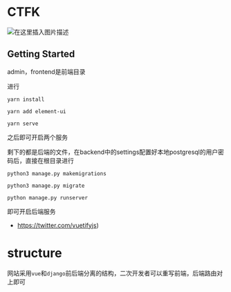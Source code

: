 # CTFK

![在这里插入图片描述](https://img-blog.csdnimg.cn/6dd89e85c0c145a29210c68b8ce53cce.png?x-oss-process=image/watermark,type_ZHJvaWRzYW5zZmFsbGJhY2s,shadow_50,text_Q1NETiBAS0tmaW5lXw==,size_20,color_FFFFFF,t_70,g_se,x_16)

## Getting Started

admin，frontend是前端目录

进行

`yarn install`

`yarn add element-ui`

`yarn serve`

之后即可开启两个服务

剩下的都是后端的文件，在backend中的settings配置好本地postgresql的用户密码后，直接在根目录进行

`python3 manage.py makemigrations`

`python3 manage.py migrate`

`python manage.py runserver`

即可开启后端服务

- https://twitter.com/vuetifyjs)

# structure

网站采用`vue`和`django`前后端分离的结构，二次开发者可以重写前端，后端路由对上即可